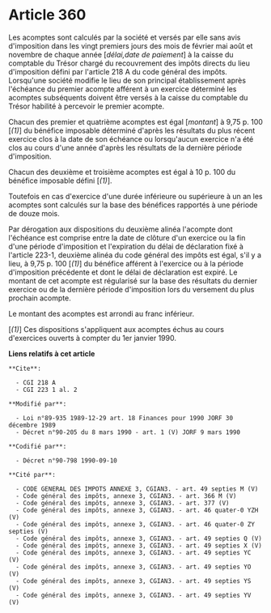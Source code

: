 # Article 360

Les acomptes sont calculés par la société et versés par elle sans avis d'imposition dans les vingt premiers jours des mois de
février mai août et novembre de chaque année [*délai,date de paiement*] à la caisse du comptable du Trésor chargé du
recouvrement des impôts directs du lieu d'imposition défini par l'article 218 A du code général des impôts. Lorsqu'une
société modifie le lieu de son principal établissement après l'échéance du premier acompte afférent à un exercice déterminé
les acomptes subséquents doivent être versés à la caisse du comptable du Trésor habilité à percevoir le premier acompte.

Chacun des premier et quatrième acomptes est égal [*montant*] à 9,75 p. 100 [*(1)*] du bénéfice imposable déterminé d'après
les résultats du plus récent exercice clos à la date de son échéance ou lorsqu'aucun exercice n'a été clos au cours d'une
année d'après les résultats de la dernière période d'imposition.

Chacun des deuxième et troisième acomptes est égal à 10 p. 100 du bénéfice imposable défini [*(1)*].

Toutefois  en cas d'exercice d'une durée inférieure ou supérieure à un an  les acomptes sont calculés sur la base des
bénéfices rapportés à une période de douze mois.

Par dérogation aux dispositions du deuxième alinéa  l'acompte dont l'échéance est comprise entre la date de clôture d'un
exercice ou la fin d'une période d'imposition et l'expiration du délai de déclaration fixé à l'article 223-1, deuxième alinéa
du code général des impôts  est égal, s'il y a lieu, à 9,75 p. 100 [*(1)*] du bénéfice afférent à l'exercice ou à la période
d'imposition précédente et dont le délai de déclaration est expiré. Le montant de cet acompte est régularisé sur la base des
résultats du dernier exercice ou de la dernière période d'imposition lors du versement du plus prochain acompte.

Le montant des acomptes est arrondi au franc inférieur.

[*(1)*] Ces dispositions s'appliquent aux acomptes échus au cours d'exercices ouverts à compter du 1er janvier 1990.

**Liens relatifs à cet article**

	**Cite**:

	  - CGI 218 A
	  - CGI 223 1 al. 2

	**Modifié par**:

	  - Loi n°89-935 1989-12-29 art. 18 Finances pour 1990 JORF 30 décembre 1989
	  - Décret n°90-205 du 8 mars 1990 - art. 1 (V) JORF 9 mars 1990

	**Codifié par**:

	  - Décret n°90-798 1990-09-10

	**Cité par**:

	  - CODE GENERAL DES IMPOTS ANNEXE 3, CGIAN3. - art. 49 septies M (V)
	  - Code général des impôts, annexe 3, CGIAN3. - art. 366 M (V)
	  - Code général des impôts, annexe 3, CGIAN3. - art. 377 (V)
	  - Code général des impôts, annexe 3, CGIAN3. - art. 46 quater-0 YZH (V)
	  - Code général des impôts, annexe 3, CGIAN3. - art. 46 quater-0 ZY septies (V)
	  - Code général des impôts, annexe 3, CGIAN3. - art. 49 septies Q (V)
	  - Code général des impôts, annexe 3, CGIAN3. - art. 49 septies X (V)
	  - Code général des impôts, annexe 3, CGIAN3. - art. 49 septies YC (V)
	  - Code général des impôts, annexe 3, CGIAN3. - art. 49 septies YO (V)
	  - Code général des impôts, annexe 3, CGIAN3. - art. 49 septies YS (V)
	  - Code général des impôts, annexe 3, CGIAN3. - art. 49 septies YV (V)
